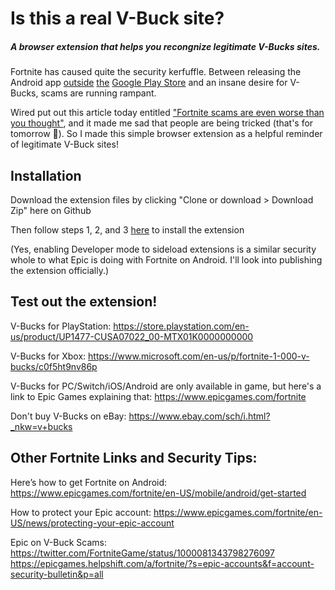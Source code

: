 # Is this a real V-Buck site?
##### A browser extension that helps you recongnize legitimate V-Bucks sites.

Fortnite has caused quite the security kerfuffle. Between releasing the Android app [outside](https://blog.malwarebytes.com/cybercrime/2018/09/fortnite-google-play-rebuff-sparks-security-concerns-for-android/) [the](https://techcrunch.com/2018/08/24/fortnites-android-installer-shipped-with-an-epic-security-flaw/) [Google Play Store](https://www.theverge.com/2018/8/10/17675054/google-play-store-android-fortnite-battle-royale) and an insane desire for V-Bucks, scams are running rampant.

Wired put out this article today entitled ["Fortnite scams are even worse than you thought"](https://www.wired.com/story/fortnite-scams-even-worse-than-you-thought/), and it made me sad that people are being tricked (that's for tomorrow 🎃). So I made this simple browser extension as a helpful reminder of legitimate V-Buck sites!

## Installation

Download the extension files by clicking "Clone or download > Download Zip" here on Github

Then follow steps 1, 2, and 3 [here](https://developer.chrome.com/extensions/getstarted#manifest) to install the extension

(Yes, enabling Developer mode to sideload extensions is a similar security whole to what Epic is doing with Fortnite on Android. I'll look into publishing the extension officially.)

## Test out the extension!
V-Bucks for PlayStation:
https://store.playstation.com/en-us/product/UP1477-CUSA07022_00-MTX01K0000000000

V-Bucks for Xbox:
https://www.microsoft.com/en-us/p/fortnite-1-000-v-bucks/c0f5ht9nv86p

V-Bucks for PC/Switch/iOS/Android are only available in game, but here's a link to Epic Games explaining that:
https://www.epicgames.com/fortnite

Don't buy V-Bucks on eBay:
https://www.ebay.com/sch/i.html?_nkw=v+bucks

## Other Fortnite Links and Security Tips:

Here’s how to get Fortnite on Android:
https://www.epicgames.com/fortnite/en-US/mobile/android/get-started

How to protect your Epic account:
https://www.epicgames.com/fortnite/en-US/news/protecting-your-epic-account

Epic on V-Buck Scams:
https://twitter.com/FortniteGame/status/1000081343798276097
https://epicgames.helpshift.com/a/fortnite/?s=epic-accounts&f=account-security-bulletin&p=all

